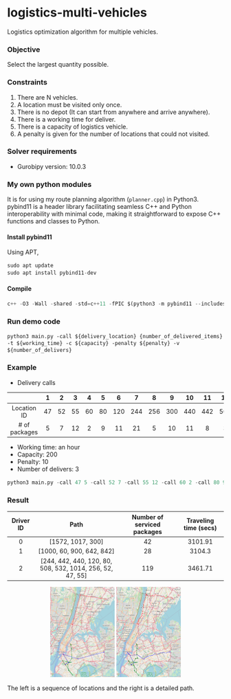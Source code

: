 # logistics-multi-vehicles
Logistics optimization algorithm for multiple vehicles.

### Objective
Select the largest quantity possible.

### Constraints
1. There are N vehicles.
2. A location must be visited only once.
3. There is no depot (It can start from anywhere and arrive anywhere).
4. There is a working time for deliver.
5. There is a capacity of logistics vehicle.
6. A penalty is given for the number of locations that could not visited.

### Solver requirements
* Gurobipy version: 10.0.3

### My own python modules
It is for using my route planning algorithm (```planner.cpp```) in Python3. 
pybind11 is a header library facilitating seamless C++ and Python interoperability with minimal code, 
making it straightforward to expose C++ functions and classes to Python.
#### Install pybind11
Using APT,
```python
sudo apt update
sudo apt install pybind11-dev
```
#### Compile
```python
c++ -O3 -Wall -shared -std=c++11 -fPIC $(python3 -m pybind11 --includes) astar.h astar.cpp planner.cpp -o planner.so
```

### Run demo code
```pyton
python3 main.py -call ${delivery_location} {number_of_delivered_items} -t ${working_time} -c ${capacity} -penalty ${penalty} -v ${number_of_delivers}
```

### Example
* Delivery calls

|               | 1  | 2  | 3  | 4  | 5  |  6  |  7  |  8  |  9  | 10  | 11  | 12  | 13  | 14  | 15  | 16  |  17  |  18  |  19  |  20  |
|:-------------:|:--:|:--:|:--:|:--:|:--:|:---:|:---:|:---:|:---:|:---:|:---:|:---:|:---:|:---:|:---:|:---:|:----:|:----:|:----:|:----:|
|  Location ID  | 47 | 52 | 55 | 60 | 80 | 120 | 244 | 256 | 300 | 440 | 442 | 508 | 532 | 642 | 842 | 900 | 1000 | 1014 | 1017 | 1572 |
| # of packages | 5  | 7  | 12 | 2  | 9  | 11  | 21  |  5  | 10  | 11  |  8  |  3  | 14  | 10  |  6  |  8  |  2   |  13  |  20  |  12  |
* Working time: an hour
* Capacity: 200
* Penalty: 10
* Number of delivers: 3
```python
python3 main.py -call 47 5 -call 52 7 -call 55 12 -call 60 2 -call 80 9 -call 120 11 -call 244 21 -call 256 5 -call 300 10 -call 440 11 -call 442 8 -call 508 3 -call 532 14 -call 642 10 -call 842 6 -call 900 8 -call 1000 2 -call 1014 13 -call 1017 20 -call 1572 12 -t 3600 -cap 200 -penalty 10 -v 3
```

### Result
| Driver ID |                                          Path                                           | Number of serviced packages | Traveling time (secs) |
|:---------:|:---------------------------------------------------------------------------------------:|:---------------------------:|:---------------------:|
|     0     |                                    [1572, 1017, 300]                                    |             42              |        3101.91        |
|     1     |                                [1000, 60, 900, 642, 842]                                |             28              |        3104.3         |
|     2     |                [244, 442, 440, 120, 80, 508, 532, 1014, 256, 52, 47, 55]                |             119             |        3461.71        |
<p align="center">
<img src="./img/seq.png" width="150" height="210"> <img src="./img/path.png" width="150" height="210">
</p>
The left is a sequence of locations and the right is a detailed path.